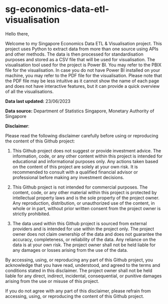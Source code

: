# sg-economics-data-etl-visualisation
Hello there,

Welcome to my Singapore Economics Data ETL & Visualisation project. This project uses Python to extract data from more than one source using APIs and other methods. The data is then processed for standardisation purposes and stored as a CSV file that will be used for visualisation. The visualisation tool used for the project is Power BI. You may refer to the PBIX file for the visualisation. In case you do not have Power BI installed on your machine, you may refer to the PDF file for the visualisation. Please note that the PDF file may be less intuitive as it cannot show the name of each page and does not have interactive features, but it can provide a quick overview of all the visualisations. 

**Data last updated:** 23/06/2023

**Data source:** Department of Statistics Singapore, Monetary Authority of Singapore

**Disclaimer**:

Please read the following disclaimer carefully before using or reproducing the content of this Github project:

1) This Github project does not suggest or provide investment advice. The information, code, or any other content within this project is intended for educational and informational purposes only. Any actions taken based on the content of this project are solely at your own risk. It is recommended to consult with a qualified financial advisor or professional before making any investment decisions.

2) This Github project is not intended for commercial purposes. The content, code, or any other material within this project is protected by intellectual property laws and is the sole property of the project owner. Any reproduction, distribution, or unauthorized use of the content, in whole or in part, without prior written consent from the project owner is strictly prohibited.

3) The data used within this Github project is sourced from external providers and is intended for use within the project only. The project owner does not claim ownership of the data and does not guarantee the accuracy, completeness, or reliability of the data. Any reliance on the data is at your own risk. The project owner shall not be held liable for any damages or losses arising from the use of the data.

By accessing, using, or reproducing any part of this Github project, you acknowledge that you have read, understood, and agreed to the terms and conditions stated in this disclaimer. The project owner shall not be held liable for any direct, indirect, incidental, consequential, or punitive damages arising from the use or misuse of this project.

If you do not agree with any part of this disclaimer, please refrain from accessing, using, or reproducing the content of this Github project.
